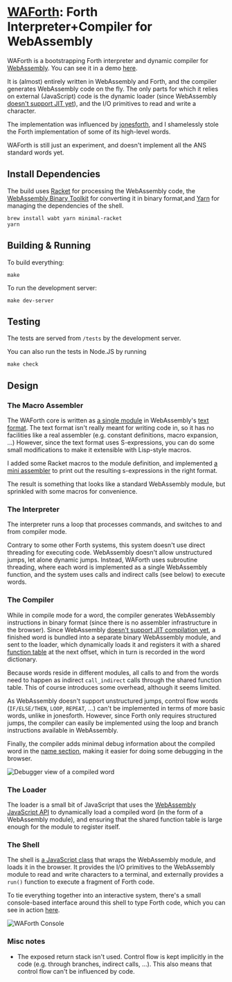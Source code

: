 # [WAForth](https://el-tramo.be/waforth): Forth Interpreter+Compiler for WebAssembly

WAForth is a bootstrapping Forth interpreter and dynamic compiler for
[WebAssembly](https://webassembly.org). You can see it in a demo
[here](https://el-tramo.be/waforth/).

It is (almost) entirely written in WebAssembly and Forth, and the compiler
generates WebAssembly code on the fly. The only parts for which it relies on
external (JavaScript) code is the dynamic loader (since WebAssembly [doesn't
support JIT
yet](https://webassembly.org/docs/future-features/#platform-independent-just-in-time-jit-compilation)),
and the I/O primitives to read and write a character.

The implementation was influenced by
[jonesforth](http://git.annexia.org/?p=jonesforth.git;a=summary), and I
shamelessly stole the Forth implementation of some of its high-level words.

WAForth is still just an experiment, and doesn't implement all the ANS standard
words yet. 

## Install Dependencies

The build uses [Racket](https://racket-lang.org) for processing the WebAssembly
code, the [WebAssembly Binary Toolkit](https://github.com/WebAssembly/wabt) for
converting it in binary format,and [Yarn](https://yarnpkg.com) for managing the
dependencies of the shell.

    brew install wabt yarn minimal-racket
    yarn


## Building & Running

To build everything:
    
    make

To run the development server:

    make dev-server

## Testing

The tests are served from `/tests` by the development server.

You can also run the tests in Node.JS by running

    make check

## Design

### The Macro Assembler

The WAForth core is written as [a single
module](https://github.com/remko/waforth/blob/master/src/waforth.wat) in
WebAssembly's [text
format](https://webassembly.github.io/spec/core/text/index.html). The text
format isn't really meant for writing code in, so it has no facilities like a
real assembler (e.g. constant definitions, macro expansion, ...) However, since
the text format uses S-expressions, you can do some small modifications to make
it extensible with Lisp-style macros. 

I added some Racket macros to the module definition, and implemented [a mini
assembler](https://github.com/remko/waforth/blob/master/src/tools/assembler.rkt)
to print out the resulting s-expressions in the right format.

The result is something that looks like a standard WebAssembly module, but
sprinkled with some macros for convenience.

### The Interpreter

The interpreter runs a loop that processes commands, and switches to and from
compiler mode. 

Contrary to some other Forth systems, this system doesn't use direct threading
for executing code. WebAssembly doesn't allow unstructured jumps, let alone
dynamic jumps.  Instead, WAForth uses subroutine threading, where each word
is implemented as a single WebAssembly function, and the system uses calls
and indirect calls (see below) to execute words.


### The Compiler

While in compile mode for a word, the compiler generates WebAssembly
instructions in binary format (since there is no assembler infrastructure in
the browser). Since WebAssembly [doesn't support JIT compilation
yet](https://webassembly.org/docs/future-features/#platform-independent-just-in-time-jit-compilation),
a finished word is bundled into a separate binary WebAssembly module, and sent
to the loader, which dynamically loads it and registers it with  a shared
[function
table](https://webassembly.github.io/spec/core/valid/modules.html#tables) at
the next offset, which in turn is recorded in the word dictionary. 

Because words reside in different modules, all calls to and from the words need
to happen as indirect `call_indirect` calls through the shared function table.
This of course introduces some overhead, although it seems limited.

As WebAssembly doesn't support unstructured jumps, control flow words
(`IF/ELSE/THEN`, `LOOP`, `REPEAT`, ...) can't be implemented in terms of more
basic words, unlike in jonesforth.  However, since Forth only requires
structured jumps, the compiler can easily be implemented using the loop and
branch instructions available in WebAssembly.

Finally, the compiler adds minimal debug information about the compiled word in
the [name
section](https://github.com/WebAssembly/design/blob/master/BinaryEncoding.md#name-section),
making it easier for doing some debugging in the browser.

![Debugger view of a compiled
word](https://el-tramo.be/blog/waforth/debugger.png "Debugger view of a
compiled word")


### The Loader

The loader is a small bit of JavaScript that uses the [WebAssembly JavaScript
API](https://webassembly.github.io/spec/js-api/index.html) to dynamically load
a compiled word (in the form of a WebAssembly module), and ensuring that the
shared function table is large enough for the module to register itself.

### The Shell

The shell is [a JavaScript
class](https://github.com/remko/waforth/blob/master/src/shell/WAForth.js) that
wraps the WebAssembly module, and loads it in the browser.  It provides the I/O
primitives to the WebAssembly module to read and write characters to a
terminal, and externally provides a `run()` function to execute a fragment of
Forth code.

To tie everything together into an interactive system, there's a small
console-based interface around this shell to type Forth code, which you can see
in action [here](https://el-tramo.be/waforth/).

![WAForth Console](https://el-tramo.be/waforth/console.gif "WAForth Console")

### Misc notes

- The exposed return stack isn't used. Control flow is kept implicitly in the
  code (e.g. through branches, indirect calls, ...). This also means that
  control flow can't be influenced by code.

